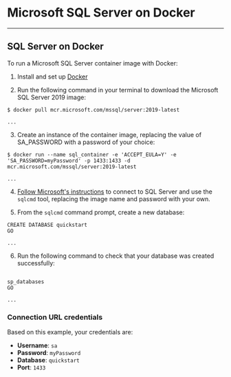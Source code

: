 # Microsoft SQL Server on Docker

---

## **SQL Server on Docker**

To run a Microsoft SQL Server container image with Docker:

1. Install and set up [Docker](https://docs.docker.com/get-docker/)

2. Run the following command in your terminal to download the Microsoft SQL Server 2019 image:

<div class="termy">

```console
$ docker pull mcr.microsoft.com/mssql/server:2019-latest

...
```

</div>


3. Create an instance of the container image, replacing the value of SA_PASSWORD with a password of your choice:

<div class="termy">

```console
$ docker run --name sql_container -e 'ACCEPT_EULA=Y' -e 'SA_PASSWORD=myPassword' -p 1433:1433 -d mcr.microsoft.com/mssql/server:2019-latest

...
```
</div>


4. [Follow Microsoft's instructions](https://learn.microsoft.com/en-us/sql/linux/quickstart-install-connect-docker?view=sql-server-ver15&pivots=cs1-cmd#connect-to-sql-server) to connect to SQL Server and use the `sqlcmd` tool, replacing the image name and password with your own.

5. From the `sqlcmd` command prompt, create a new database:

<div class="termy">

```console
CREATE DATABASE quickstart
GO

...

```
</div>

6. Run the following command to check that your database was created successfully:

<div class="termy">

```console

sp_databases
GO

...
```
</div>

### **Connection URL credentials**

Based on this example, your credentials are:

* **Username**: `sa`
* **Password**: `myPassword`
* **Database**: `quickstart`
* **Port**: `1433`